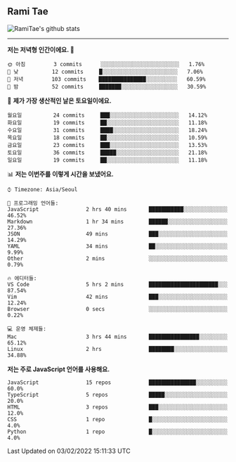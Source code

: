 ## Rami Tae

![RamiTae's github stats](https://github-readme-stats.vercel.app/api?username=RamiTae&show_icons=true&theme=tokyonight)

---
<!--START_SECTION:waka-->
**저는 저녁형 인간이에요. 🦉** 

```text
🌞 아침         3 commits      ░░░░░░░░░░░░░░░░░░░░░░░░░   1.76% 
🌆 낮　         12 commits     █░░░░░░░░░░░░░░░░░░░░░░░░   7.06% 
🌃 저녁         103 commits    ███████████████░░░░░░░░░░   60.59% 
🌙 밤　         52 commits     ███████░░░░░░░░░░░░░░░░░░   30.59%

```
📅 **제가 가장 생산적인 날은 토요일이에요.** 

```text
월요일          24 commits     ███░░░░░░░░░░░░░░░░░░░░░░   14.12% 
화요일          19 commits     ██░░░░░░░░░░░░░░░░░░░░░░░   11.18% 
수요일          31 commits     ████░░░░░░░░░░░░░░░░░░░░░   18.24% 
목요일          18 commits     ██░░░░░░░░░░░░░░░░░░░░░░░   10.59% 
금요일          23 commits     ███░░░░░░░░░░░░░░░░░░░░░░   13.53% 
토요일          36 commits     █████░░░░░░░░░░░░░░░░░░░░   21.18% 
일요일          19 commits     ██░░░░░░░░░░░░░░░░░░░░░░░   11.18%

```


📊 **저는 이번주를 이렇게 시간을 보냈어요.** 

```text
⌚︎ Timezone: Asia/Seoul

💬 프로그래밍 언어들: 
JavaScript               2 hrs 40 mins       ███████████░░░░░░░░░░░░░░   46.52% 
Markdown                 1 hr 34 mins        ██████░░░░░░░░░░░░░░░░░░░   27.36% 
JSON                     49 mins             ███░░░░░░░░░░░░░░░░░░░░░░   14.29% 
YAML                     34 mins             ██░░░░░░░░░░░░░░░░░░░░░░░   9.99% 
Other                    2 mins              ░░░░░░░░░░░░░░░░░░░░░░░░░   0.79%

🔥 에디터들: 
VS Code                  5 hrs 2 mins        ██████████████████████░░░   87.54% 
Vim                      42 mins             ███░░░░░░░░░░░░░░░░░░░░░░   12.24% 
Browser                  0 secs              ░░░░░░░░░░░░░░░░░░░░░░░░░   0.22%

💻 운영 체제들: 
Mac                      3 hrs 44 mins       ████████████████░░░░░░░░░   65.12% 
Linux                    2 hrs               ████████░░░░░░░░░░░░░░░░░   34.88%

```

**저는 주로 JavaScript 언어를 사용해요.** 

```text
JavaScript               15 repos            ███████████████░░░░░░░░░░   60.0% 
TypeScript               5 repos             █████░░░░░░░░░░░░░░░░░░░░   20.0% 
HTML                     3 repos             ███░░░░░░░░░░░░░░░░░░░░░░   12.0% 
CSS                      1 repo              █░░░░░░░░░░░░░░░░░░░░░░░░   4.0% 
Python                   1 repo              █░░░░░░░░░░░░░░░░░░░░░░░░   4.0%

```



 Last Updated on 03/02/2022 15:11:33 UTC
<!--END_SECTION:waka-->
